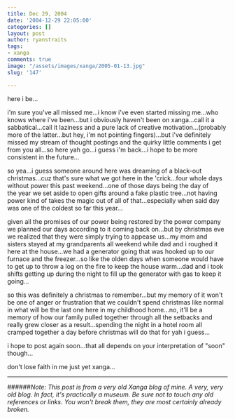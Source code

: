 ```yaml
---
title: Dec 29, 2004
date: '2004-12-29 22:05:00'
categories: []
layout: post
author: ryanstraits
tags:
- xanga
comments: true
image: "/assets/images/xanga/2005-01-13.jpg"
slug: '147'

---
```

here i be...

<!-- break -->

i'm sure you've all missed me...i know i've even started missing me...who knows where i've been...but i obviously haven't been on xanga...call it a sabbatical...call it laziness and a pure lack of creative motivation...(probably more of the latter...but hey, i'm not pointing fingers)...but i've definitely missed my stream of thought postings and the quirky little comments i get from you all...so here yah go...i guess i'm back...i hope to be more consistent in the future...

so yea...i guess someone around here was dreaming of a black-out christmas...cuz that's sure what we got here in the 'crick...four whole days without power this past weekend...one of those days being the day of the year we set aside to open gifts around a fake plastic tree...not having power kind of takes the magic out of all of that...especially when said day was one of the coldest so far this year...

given all the promises of our power being restored by the power company we planned our days according to it coming back on...but by christmas eve we realized that they were simply trying to appease us...my mom and sisters stayed at my grandparents all weekend while dad and i roughed it here at the house...we had a generator going that was hooked up to our furnace and the freezer...so like the olden days when someone would have to get up to throw a log on the fire to keep the house warm...dad and i took shifts getting up during the night to fill up the generator with gas to keep it going...

so this was definitely a christmas to remember...but my memory of it won't be one of anger or frustration that we couldn't spend christmas like normal in what will be the last one here in my childhood home...no, it'll be a memory of how our family pulled together through all the setbacks and really grew closer as a result...spending the night in a hotel room all cramped together a day before christmas will do that for yah i guess...

i hope to post again soon...that all depends on your interpretation of "soon" though...

don't lose faith in me just yet xanga...

---

######*Note: This post is from a very old Xanga blog of mine. A very, very old blog. In fact, it's practically a museum. Be sure not to touch any old references or links. You won't break them, they are most certainly already broken.*